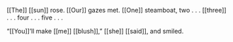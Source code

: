 [[The]] [[sun]] rose. [[Our]] gazes met. [[One]] steamboat, two . . . [[three]] . . . four . . . five . . .

“[[You]]’ll make [[me]] [[blush]],” [[she]] [[said]], and smiled.